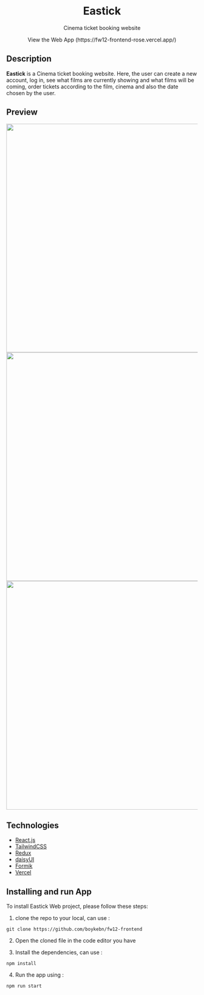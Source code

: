 <div align="center">
  <br>
  <h1><strong>Eastick</strong></h1>
  <p>Cinema ticket booking website</p>
  <p>View the Web App (https://fw12-frontend-rose.vercel.app/)</p>
</div>

## Description
**Eastick** is a Cinema ticket booking website. Here, the user can create a new account, log in, see what films are currently showing and what films will be coming, order tickets according to the film, cinema and also the date chosen by the user.

## Preview
<div>
   <img src="https://res.cloudinary.com/dqpdyp1gw/image/upload/v1676880816/for%20readme%20github/Screenshot_20230220_150647_svhfcs.png" width="600" />
   <img src="https://res.cloudinary.com/dqpdyp1gw/image/upload/v1676880819/for%20readme%20github/Screenshot_20230220_150708_pr0l4u.png" width="600" />
   <img src="https://res.cloudinary.com/dqpdyp1gw/image/upload/v1676880817/for%20readme%20github/Screenshot_20230220_150656_lqbkxx.png" width="600" />
 </div>
 
 ## Technologies
-   [React.js](https://reactjs.org/)
-   [TailwindCSS](https://tailwindcss.com/)
-   [Redux](https://redux-toolkit.js.org/)
-   [daisyUI](https://daisyui.com/)
-   [Formik](https://formik.org/)
-   [Vercel](https://vercel.com/)

## Installing and run App
To install Eastick Web project, please follow these steps:


1. clone the repo to your local, can use :
```
git clone https://github.com/boykebn/fw12-frontend
```
2. Open the cloned file in the code editor you have

3. Install the dependencies, can use :
```
npm install
```

4. Run the app using :
```
npm run start
```
